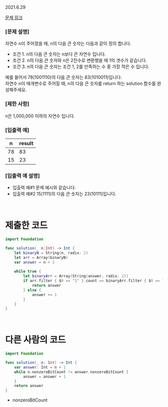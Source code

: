 2021.6.29

[문제 링크](https://programmers.co.kr/learn/courses/30/lessons/12911)

### [문제 설명]

자연수 n이 주어졌을 때, n의 다음 큰 숫자는 다음과 같이 정의 합니다.
- 조건 1. n의 다음 큰 숫자는 n보다 큰 자연수 입니다.
- 조건 2. n의 다음 큰 숫자와 n은 2진수로 변환했을 때 1의 갯수가 같습니다.
- 조건 3. n의 다음 큰 숫자는 조건 1, 2를 만족하는 수 중 가장 작은 수 입니다.

예를 들어서 78(1001110)의 다음 큰 숫자는 83(1010011)입니다.    
자연수 n이 매개변수로 주어질 때, n의 다음 큰 숫자를 return 하는 solution 함수를 완성해주세요.

### [제한 사항]
n은 1,000,000 이하의 자연수 입니다.

### [입출력 예]

|n|	result|
|---|---|
|78	|83|
|15|	23|

### [입출력 예 설명]
- 입출력 예#1
문제 예시와 같습니다.
- 입출력 예#2
15(1111)의 다음 큰 숫자는 23(10111)입니다.

<br>

# 제출한 코드
```swift
import Foundation

func solution(_ n:Int) -> Int {
    let binaryN = String(n, radix: 2)
    let arr = Array(binaryN)
    var answer = n + 1
    
    while true {
        let binaryArr = Array(String(answer, radix: 2))
        if arr.filter { $0 == "1" }.count == binaryArr.filter { $0 == "1"}.count {
            return answer
        } else {
            answer += 1
        }
    }
}
```

<br>

# 다른 사람의 코드
```swift
import Foundation

func solution(_ n: Int) -> Int {
    var answer: Int = n + 1
    while n.nonzeroBitCount != answer.nonzeroBitCount {
        answer = answer + 1
    }
    return answer
}
```
- nonzeroBitCount